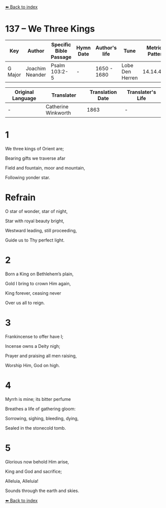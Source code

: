 [⬅️ Back to index](../README.md)

# 137 – We Three Kings

Key | Author   | Specific Bible Passage     |Hymn Date |Author's life |Tune |Metrical Pattern   |Composer/Source                                                                                        
-- | --------- | ---------------------------|----------|--------------|-----|-------------------|-------------   
G Major  | Joachim Neander      | Psalm 103:2-5 | -  | 1650 - 1680 | Lobe Den Herren | 14.14.4.7.8 | Chorale Book for England, 1863 

Original Language | Translater | Translation Date   | Translater's Life     
----------------- | --------- | --------------------|-------------   
\-  | Catherine Winkworth      | 1863 | -  | 1827 - 1878 



# 1

We three kings of Orient are;

Bearing gifts we traverse afar

Field and fountain, moor and mountain,

Following yonder star.



# Refrain

O star of wonder, star of night,

Star with royal beauty bright,

Westward leading, still proceeding,

Guide us to Thy perfect light.



# 2

Born a King on Bethlehem’s plain,

Gold I bring to crown Him again,

King forever, ceasing never

Over us all to reign.



# 3

Frankincense to offer have I;

Incense owns a Deity nigh;

Prayer and praising all men raising,

Worship Him, God on high.



# 4

Myrrh is mine; its bitter perfume

Breathes a life of gathering gloom:

Sorrowing, sighing, bleeding, dying,

Sealed in the stonecold tomb.



# 5

Glorious now behold Him arise,

King and God and sacrifice;

Alleluia, Alleluia!

Sounds through the earth and skies.

[⬅️ Back to index](../README.md)
